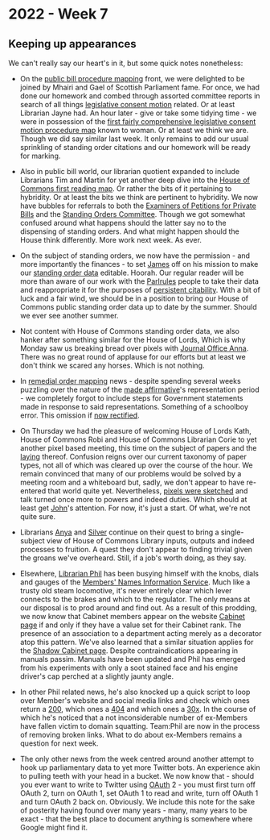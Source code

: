 # 2022 - Week 7

## Keeping up appearances

We can't really say our heart's in it, but some quick notes nonetheless:

* On the [public bill procedure mapping](https://ukparliament.github.io/ontologies/procedure/maps/legislation/primary/public-bills/public-bills.pdf) front, we were delighted to be joined by Mhairi and Gael of Scottish Parliament fame. For once, we had done our homework and combed through assorted committee reports in search of all things [legislative consent motion](https://www.parliament.uk/site-information/glossary/legislative-consent/#:~:text=A%20legislative%20consent%20motion%20is,law%20on%20a%20devolved%20matter.) related. Or at least Librarian Jayne had. An hour later - give or take some tidying time - we were in possession of the [first fairly comprehensive legislative consent motion procedure map](https://ukparliament.github.io/ontologies/procedure/maps/legislation/primary/public-bills/components/devolved-legislature-consent/scottish-parliament/scottish-parliament-consent.pdf) known to woman. Or at least we think we are. Though we did say similar last week. It only remains to add our usual sprinkling of standing order citations and our homework will be ready for marking.

* Also in public bill world, our librarian quotient expanded to include Librarians Tim and Martin for yet another deep dive into the [House of Commons first reading map](https://ukparliament.github.io/ontologies/procedure/maps/legislation/primary/public-bills/components/commons/first-reading/first-reading.pdf). Or rather the bits of it pertaining to hybridity. Or at least the bits we think are pertinent to hybridity. We now have bubbles for referrals to both the [Examiners of Petitions for Private Bills](https://www.parliament.uk/site-information/glossary/examiner-of-petitions/) and the [Standing Orders Committee](https://guidetoprocedure.parliament.uk/articles/9cd1x7hR/standing-orders-committee). Though we got somewhat confused around what happens should the latter say no to the dispensing of standing orders. And what might happen should the House think differently. More work next week. As ever.

* On the subject of standing orders, we now have the permission - and more importantly the finances - to set [James](https://twitter.com/jamesjefferies) off on his mission to make our [standing order data](https://api.parliament.uk/standing-orders) editable. Hoorah. Our regular reader will be more than aware of our work with the [Parlrules](https://parlrulesdata.org/) people to take their data and reappropriate it for the purposes of [persistent citability](https://api.parliament.uk/standing-orders/fragments/223). With a bit of luck and a fair wind, we should be in a position to bring our House of Commons public standing order data up to date by the summer. Should we ever see another summer.

* Not content with House of Commons standing order data, we also hanker after something similar for the House of Lords, Which is why Monday saw us breaking bread over pixels with [Journal Office Anna](https://twitter.com/LoogaGirl). There was no great round of applause for our efforts but at least we don't think we scared any horses. Which is not nothing.

* In [remedial order mapping](https://ukparliament.github.io/ontologies/procedure/maps/legislation/secondary/#remedial-orders) news - despite spending several weeks puzzling over the nature of the [made affirmative](https://ukparliament.github.io/ontologies/procedure/maps/legislation/secondary/statutory-instruments/super-affirmative-procedures/remedial-orders/made-affirmative/made-affirmative.pdf)'s representation period - we completely forgot to include steps for Government statements made in response to said representations. Something of a schoolboy error. This omission if [now rectified](https://trello.com/c/AEy1vR67/267-made-affirmative-remedial-order-representations-statement).

* On Thursday we had the pleasure of welcoming House of Lords Kath, House of Commons Robi and House of Commons Librarian Corie to yet another pixel based meeting, this time on the subject of papers and the [laying](https://ukparliament.github.io/ontologies/laying/laying-ontology.html#d4e106) thereof. Confusion reigns over our current taxonomy of paper types, not all of which was cleared up over the course of the hour. We remain convinced that many of our problems would be solved by a meeting room and a whiteboard but, sadly, we don't appear to have re-entered that world quite yet. Nevertheless, [pixels were sketched](https://github.com/ukparliament/ontologies/blob/master/laying/paper-types/paper-types.svg) and talk turned once more to powers and indeed duties. Which should at least get [John](https://twitter.com/johnlsheridan)'s attention. For now, it's just a start. Of what, we're not quite sure.

* Librarians [Anya](https://twitter.com/bitten_) and [Silver](https://twitter.com/silveroliver) continue on their quest to bring a single-subject view of House of Commons Library inputs, outputs and indeed processes to fruition. A quest they don't appear to finding trivial given the groans we've overheard. Still, if a job's worth doing, as they say.

* Elsewhere, [Librarian Phil](https://twitter.com/philbgorman) has been busying himself with the knobs, dials and gauges of the [Members' Names Information Service](https://data.parliament.uk/membersdataplatform/default.aspx). Much like a trusty old steam locomotive, it's never entirely clear which lever connects to the brakes and which to the regulator. The only means at our disposal is to prod around and find out. As a result of this prodding, we now know that Cabinet members appear on the website [Cabinet page](https://members.parliament.uk/Government/Cabinet) if and only if they have a value set for their Cabinet rank. The presence of an association to a department acting merely as a decorator atop this pattern. We've also learned that a similar situation applies for the [Shadow Cabinet page](https://members.parliament.uk/Opposition/Cabinet). Despite contraindications appearing in manuals passim. Manuals have been updated and Phil has emerged from his experiments with only a soot stained face and his engine driver's cap perched at a slightly jaunty angle.

* In other Phil related news, he's also knocked up a quick script to loop over Member's website and social media links and check which ones return a [200](https://developer.mozilla.org/en-US/docs/Web/HTTP/Status/200), which ones a [404](https://developer.mozilla.org/en-US/docs/Web/HTTP/Status/404) and which ones a [30x](https://developer.mozilla.org/en-US/docs/Web/HTTP/Status#redirection_messages). In the course of which he's noticed that a not inconsiderable number of ex-Members have fallen victim to domain squatting. Team:Phil are now in the process of removing broken links. What to do about ex-Members remains a question for next week.

* The only other news from the week centred around another attempt to hook up parliamentary data to yet more Twitter bots. An experience akin to pulling teeth with your head in a bucket. We now know that - should you ever want to write to Twitter using [OAuth](https://en.wikipedia.org/wiki/OAuth) 2 - you must first turn off OAuth 2, turn on OAuth 1, set OAuth 1 to read and write, turn off OAuth 1 and turn OAuth 2 back on. Obviously. We include this note for the sake of posterity having found over many years - many, many years to be exact - that the best place to document anything is somewhere where Google might find it.